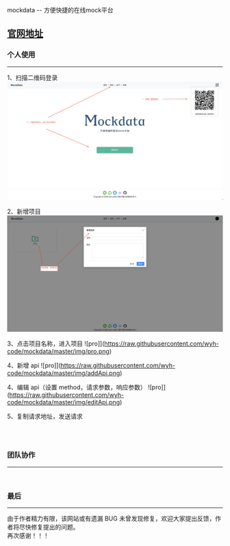mockdata -- 方便快捷的在线mock平台

## [官网地址](https://www.mockdata.cn/)

### 个人使用 
***

1、扫描二维码登录
![login](https://raw.githubusercontent.com/wyh-code/mockdata/master/img/login.png)

2、新增项目
![project](https://raw.githubusercontent.com/wyh-code/mockdata/master/img/project.png)

3、点击项目名称，进入项目
![pro]](https://raw.githubusercontent.com/wyh-code/mockdata/master/img/pro.png)

4、新增 api
![pro]](https://raw.githubusercontent.com/wyh-code/mockdata/master/img/addApi.png)

4、编辑 api（设置 method，请求参数，响应参数）
![pro]](https://raw.githubusercontent.com/wyh-code/mockdata/master/img/editApi.png)

5、复制请求地址，发送请求

```
```


<br/> 

### 团队协作
***

<br/> 

### 最后
***
由于作者精力有限，该网站或有遗漏 BUG 未曾发现修复，欢迎大家提出反馈，作者将尽快修复提出的问题。   
再次感谢！！！